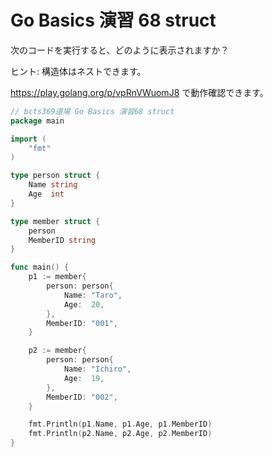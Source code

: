 # Go Basics 演習 68 struct

次のコードを実行すると、どのように表示されますか？

ヒント: 構造体はネストできます。

https://play.golang.org/p/vpRnVWuomJ8 で動作確認できます。

```go
// bcts369道場 Go Basics 演習68 struct
package main

import (
	"fmt"
)

type person struct {
	Name string
	Age  int
}

type member struct {
	person
	MemberID string
}

func main() {
	p1 := member{
		person: person{
			Name: "Taro",
			Age:  20,
		},
		MemberID: "001",
	}

	p2 := member{
		person: person{
			Name: "Ichiro",
			Age:  19,
		},
		MemberID: "002",
	}

	fmt.Println(p1.Name, p1.Age, p1.MemberID)
	fmt.Println(p2.Name, p2.Age, p2.MemberID)
}
```

